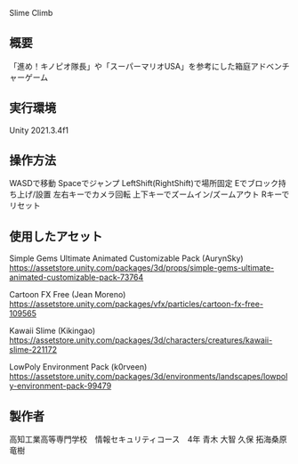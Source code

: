 Slime Climb​

## 概要
「進め！キノピオ隊長」や「スーパーマリオUSA」を参考にした箱庭アドベンチャーゲーム

## 実行環境
Unity 2021.3.4f1

## 操作方法
WASDで移動
Spaceでジャンプ
LeftShift(RightShift)で場所固定
Eでブロック持ち上げ/設置
左右キーでカメラ回転
上下キーでズームイン/ズームアウト
Rキーでリセット

## 使用したアセット​

Simple Gems Ultimate Animated Customizable Pack (AurynSky)​
https://assetstore.unity.com/packages/3d/props/simple-gems-ultimate-animated-customizable-pack-73764​

Cartoon FX Free (Jean Moreno)​
https://assetstore.unity.com/packages/vfx/particles/cartoon-fx-free-109565​

Kawaii Slime (Kikingao)​
https://assetstore.unity.com/packages/3d/characters/creatures/kawaii-slime-221172​

LowPoly Environment Pack (k0rveen)​
https://assetstore.unity.com/packages/3d/environments/landscapes/lowpoly-environment-pack-99479​

## 製作者

高知工業高等専門学校　情報セキュリティコース　4年​
青木 大智​
久保 拓海​
桑原 竜樹​

​